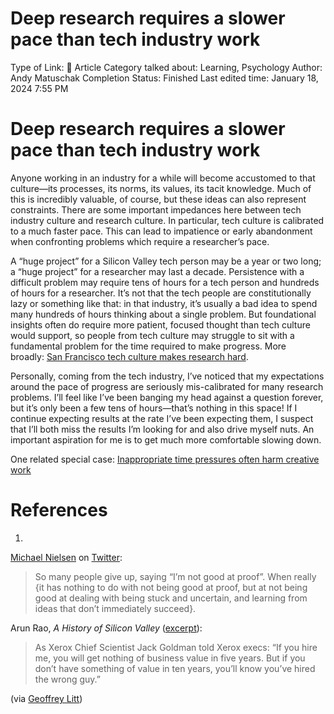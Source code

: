 # Deep research requires a slower pace than tech industry work

Type of Link: 📝 Article
Category talked about: Learning, Psychology
Author: Andy Matuschak
Completion Status: Finished
Last edited time: January 18, 2024 7:55 PM

# **Deep research requires a slower pace than tech industry work**

Anyone working in an industry for a while will become accustomed to that culture—its processes, its norms, its values, its tacit knowledge. Much of this is incredibly valuable, of course, but these ideas can also represent constraints. There are some important impedances here between tech industry culture and research culture. In particular, tech culture is calibrated to a much faster pace. This can lead to impatience or early abandonment when confronting problems which require a researcher’s pace.

A “huge project” for a Silicon Valley tech person may be a year or two long; a “huge project” for a researcher may last a decade. Persistence with a difficult problem may require tens of hours for a tech person and hundreds of hours for a researcher. It’s not that the tech people are constitutionally lazy or something like that: in that industry, it’s usually a bad idea to spend many hundreds of hours thinking about a single problem. But foundational insights often do require more patient, focused thought than tech culture would support, so people from tech culture may struggle to sit with a fundamental problem for the time required to make progress. More broadly: [San Francisco tech culture makes research hard](https://notes.andymatuschak.org/z3DJpNZe7vVd9fsjNGU4S86).

Personally, coming from the tech industry, I’ve noticed that my expectations around the pace of progress are seriously mis-calibrated for many research problems. I’ll feel like I’ve been banging my head against a question forever, but it’s only been a few tens of hours—that’s nothing in this space! If I continue expecting results at the rate I’ve been expecting them, I suspect that I’ll both miss the results I’m looking for and also drive myself nuts. An important aspiration for me is to get much more comfortable slowing down.

One related special case: [Inappropriate time pressures often harm creative work](https://notes.andymatuschak.org/z9TuEpnqEtLdy2TWWVicLsU)

# References

1. 

[Michael Nielsen](https://notes.andymatuschak.org/z4JuirVwUcoGL4wZ8dM6Los) on [Twitter](https://twitter.com/michael_nielsen/status/1446931124140195844?s=20):

> So many people give up, saying “I’m not good at proof”. When really {it has nothing to do with not being good at proof, but at not being good at dealing with being stuck and uncertain, and learning from ideas that don’t immediately succeed}.
> 

Arun Rao, *A History of Silicon Valley* ([excerpt](https://www.scaruffi.com/svhistory/arun4.html)):

> As Xerox Chief Scientist Jack Goldman told Xerox execs: “If you hire me, you will get nothing of business value in five years. But if you don’t have something of value in ten years, you’ll know you’ve hired the wrong guy.”
> 

(via [Geoffrey Litt](https://twitter.com/geoffreylitt/status/1308433932178919424))